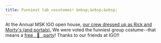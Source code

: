 ```yaml
---
title: Funniest lab cosutomes! &nbsp;&nbsp;&nbsp;
---
```


At the Annual MSK IGO open house, [our crew dressed up as Rick and Morty's (and portals).](https://x.com/CalebLareau/status/1852019342650617930)
We were voted the funniest group costume--that means a [free  &nbsp; :pizza:  &nbsp; party](https://www.reddit.com/r/rickandmorty/comments/22iese/one_large_person_with_extra_people_please/)! 
Thanks to our friends at IGO!! 
